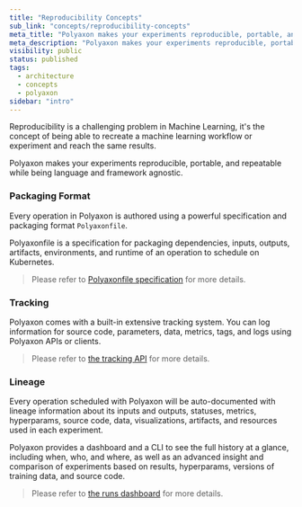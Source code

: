 ```yaml
---
title: "Reproducibility Concepts"
sub_link: "concepts/reproducibility-concepts"
meta_title: "Polyaxon makes your experiments reproducible, portable, and repeatable while being language and framework agnostic. - Core Concepts"
meta_description: "Polyaxon makes your experiments reproducible, portable, and repeatable while being language and framework agnostic."
visibility: public
status: published
tags:
  - architecture
  - concepts
  - polyaxon
sidebar: "intro"
---
```


Reproducibility is a challenging problem in Machine Learning, it's the concept of being able to recreate a machine learning workflow or experiment and reach the same results.

Polyaxon makes your experiments reproducible, portable, and repeatable while being language and framework agnostic.

### Packaging Format

Every operation in Polyaxon is authored using a powerful specification and packaging format `Polyaxonfile`.

Polyaxonfile is a specification for packaging dependencies, inputs, outputs, artifacts, environments, and runtime of an operation to schedule on Kubernetes.

<blockquote class="light">Please refer to <a href="/docs/core/specification/">Polyaxonfile specification</a> for more details.</blockquote>

### Tracking

Polyaxon comes with a built-in extensive tracking system. You can log information for source code, parameters, data, metrics, tags, and logs using Polyaxon APIs or clients.
<blockquote class="light">Please refer to <a href="/docs/experimentation/tracking/">the tracking API</a> for more details.</blockquote>

### Lineage

Every operation scheduled with Polyaxon will be auto-documented with lineage information about its inputs and outputs, statuses, metrics, hyperparams, source code, data, visualizations, artifacts, and resources used in each experiment.

Polyaxon provides a dashboard and a CLI to see the full history at a glance, including when, who, and where,
as well as an advanced insight and comparison of experiments based on results, hyperparams, versions of training data, and source code.

<blockquote class="light">Please refer to <a href="/docs/management/runs-dashboard/">the runs dashboard</a> for more details.</blockquote>

